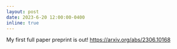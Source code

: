 ```yaml
---
layout: post
date: 2023-6-20 12:00:00-0400
inline: true
---
```

My first full paper preprint is out! https://arxiv.org/abs/2306.10168
